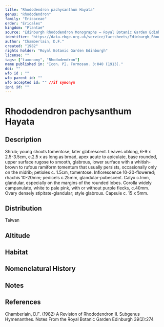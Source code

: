 ```yaml
---
title: "Rhododendron pachysanthum Hayata"
genus: "Rhododendron"
family: "Ericaceae"
order: "Ericales"
kingdom: "Plantae"
source: "Edinburgh Rhododendron Monographs – Royal Botanic Garden Edinburgh"
identifier: "https://data.rbge.org.uk/service/factsheets/Edinburgh_Rhododendron_Monographs.xhtml"
author: "Chamberlain, D.F."
created: "1982"
rights holder: "Royal Botanic Garden Edinburgh"
license: ""
tags: ["taxonomy", "Rhododendron"]
name published in: "Icon. PI. Formosan. 3:040 (1913)."
doi: ""
wfo id : ""
wfo parent id: ""
wfo accepted id: "" //if synonym                      
ipni id: ""
---
```


                       

# Rhododendron pachysanthum Hayata

## Description
Shrub; young shoots tomentose, later glabrescent. Leaves oblong, 6-9 x 2.5-3.5cm, c.2.5 x as long as broad, apex acute to apiculate, base rounded, upper surface rugose to smooth, glabrous, lower surface with a whitish-brown to rufous ramiform tomentum that usually persists, occasionally only on the midrib; petioles c. 1.5cm, tomentose. Inflorescence 10-20-flowered; rhachis 10-20mm; pedicels c.25mm, glandular-pubescent. Calyx c.Imm, glandular, especially on the margins of the rounded lobes. Corolla widely campanulate, white to pale pink, with or without purple flecks, c.40mm. Ovary densely stipitate-glandular; style glabrous. Capsule c. 15 x 5mm.

## Distribution
Taiwan

## Altitude


## Habitat


## Nomenclatural History

                       
## Notes


## References

Chamberlain, D.F. (1982) A Revision of Rhododendron II. Subgenus Hymenanthes. Notes From the Royal Botanic Garden Edinburgh 39(2):274
